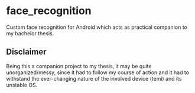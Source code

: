 # face_recognition
Custom face recognition for Android which acts as practical companion to my bachelor thesis.

## Disclaimer

Being this a companion project to my thesis, it may be quite unorganized/messy, since it had to follow my course of action and it had to withstand the ever-changing nature of the involved device (temi) and its unstable OS.
